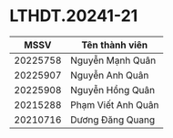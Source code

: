 # LTHDT.20241-21
| MSSV      | Tên thành viên           |
|-----------|--------------------------|
| 20225758  | Nguyễn Mạnh Quân          |
| 20225907  | Nguyễn Anh Quân           |
| 20225908  | Nguyễn Hồng Quân          |
| 20215288  | Phạm Viết Anh Quân        |
| 20210716  | Dương Đăng Quang          |
